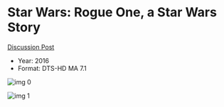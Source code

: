 # Star Wars: Rogue One, a Star Wars Story

[Discussion Post](https://www.avsforum.com/threads/bass-eq-for-filtered-movies.2995212/post-56834676)

* Year: 2016
* Format: DTS-HD MA 7.1

![img 0](https://i.imgur.com/SgKWec5.jpg)

![img 1](https://i.imgur.com/2GuQ7bK.jpg)

